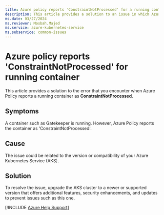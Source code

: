 ```yaml
---
title: Azure policy reports 'ConstraintNotProcessed' for a running container
description: This article provides a solution to an issue in which Azure Policy reports a running container as 'ConstraintNotProcessed'.
ms.date: 03/27/2024
ms.reviewer: Mosbah.Majed
ms.service: azure-kubernetes-service
ms.subservice: common-issues
---
```

#  Azure policy reports 'ConstraintNotProcessed' for running container

This article provides a solution to the error that you encounter when Azure Policy reports a running container as **ConstraintNotProcessed**.

## Symptoms

A container such as Gatekeeper is running. However, Azure Policy reports the container as 'ConstraintNotProcessed'.

## Cause

The issue could be related to the version or compatibility of your Azure Kubernetes Service (AKS). 

## Solution

To resolve the issue, upgrade the AKS cluster to a newer or supported version that offers additional features, security enhancements, and updates to prevent issues such as this one.

[!INCLUDE [Azure Help Support](../../includes/azure-help-support.md)]
